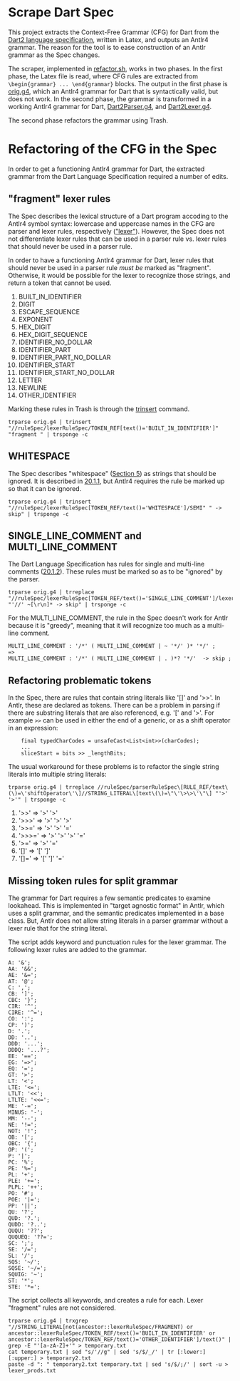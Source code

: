 # Scrape Dart Spec

This project extracts the Context-Free Grammar (CFG)
for Dart from the [Dart2 language specification](https://github.com/dart-lang/language/blob/master/specification/dartLangSpec.tex),
written in Latex, and outputs an Antlr4 grammar.
The reason for the tool is to ease construction 
of an Antlr grammar as the Spec changes.

The scraper, implemented in
[refactor.sh](https://github.com/kaby76/ScrapeDartSpec/blob/master/refactor.sh),
works in two phases. In the first phase, the Latex file is read, where
CFG rules are extracted from `\begin{grammar} ... \end{grammar}` blocks.
The output in the first phase is [orig.g4](https://github.com/kaby76/ScrapeDartSpec/blob/master/orig.g4),
which an Antlr4 grammar for Dart that is syntactically valid, but does not work.
In the second phase, the grammar is
transformed in a working Antlr4 grammar for Dart,
[Dart2Parser.g4](https://github.com/kaby76/ScrapeDartSpec/blob/master/Dart2Parser.g4),
and
[Dart2Lexer.g4](https://github.com/kaby76/ScrapeDartSpec/blob/master/Dart2Lexer.g4).

The second phase refactors the grammar using Trash.

# Refactoring of the CFG in the Spec

In order to get a functioning Antlr4 grammar for Dart, the extracted grammar from
the Dart Language Specification required a number of edits.

## "fragment" lexer rules

The Spec describes the lexical structure of a Dart program accoding to the Antlr4
symbol syntax: lowercase and uppercase names in the CFG are parser and lexer rules,
respectively (["lexer"](https://github.com/dart-lang/language/blob/91da80e9100167d88760376532a9d239b88d44f0/specification/dartLangSpec.tex#L501)).
However, the Spec does not not differentiate lexer rules that can be used in a parser
rule vs. lexer rules that should never be used in a parser rule.

In order to have a functioning Antlr4 grammar for Dart,
lexer rules that should never be used in a parser rule *must be*
marked as "fragment". Otherwise, it would be possible for the lexer to recognize those
strings, and return a token that cannot be used.

1) BUILT_IN_IDENTIFIER
2) DIGIT
3) ESCAPE_SEQUENCE
4) EXPONENT
5) HEX_DIGIT
6) HEX_DIGIT_SEQUENCE
7) IDENTIFIER_NO_DOLLAR
8) IDENTIFIER_PART
9) IDENTIFIER_PART_NO_DOLLAR
10) IDENTIFIER_START
11) IDENTIFIER_START_NO_DOLLAR
12) LETTER
13) NEWLINE
14) OTHER_IDENTIFIER

Marking these rules in Trash is through the
[trinsert](https://github.com/kaby76/Domemtech.Trash/tree/main/trinsert)
command.
```
trparse orig.g4 | trinsert "//ruleSpec/lexerRuleSpec/TOKEN_REF[text()='BUILT_IN_IDENTIFIER']" "fragment " | trsponge -c

```

## WHITESPACE

The Spec describes "whitespace" ([Section 5](https://github.com/dart-lang/language/blob/91da80e9100167d88760376532a9d239b88d44f0/specification/dartLangSpec.tex#L503))
as strings that should be ignored.
It is described in
[20.1.1](https://github.com/dart-lang/language/blob/91da80e9100167d88760376532a9d239b88d44f0/specification/dartLangSpec.tex#L16603),
but Antlr4 requires the rule be marked up so that it can be ignored.
```
trparse orig.g4 | trinsert "//ruleSpec/lexerRuleSpec[TOKEN_REF/text()='WHITESPACE']/SEMI" " -> skip" | trsponge -c
```

## SINGLE_LINE_COMMENT and MULTI_LINE_COMMENT

The Dart Language Specification has rules for single and multi-line comments
([20.1.2](https://github.com/dart-lang/language/blob/91da80e9100167d88760376532a9d239b88d44f0/specification/dartLangSpec.tex#L22275)).
These rules must be marked so as to be "ignored" by the parser.
```
trparse orig.g4 | trreplace "//ruleSpec/lexerRuleSpec[TOKEN_REF/text()='SINGLE_LINE_COMMENT']/lexerRuleBlock/lexerAltList/lexerAlt/lexerElements" "'//' ~[\r\n]* -> skip" | trsponge -c
```
For the MULTI_LINE_COMMENT, the rule in the Spec doesn't work for Antlr
because it is "greedy", meaning that it will recognize too much as a multi-line comment.
```
MULTI_LINE_COMMENT : '/*' ( MULTI_LINE_COMMENT | ~ '*/' )* '*/' ;
=>
MULTI_LINE_COMMENT : '/*' ( MULTI_LINE_COMMENT | . )*? '*/'  -> skip ;
```

## Refactoring problematic tokens

In the Spec, there are rules that contain string literals like '[]' and '>>'. In Antlr,
these are declared as tokens. There can be a problem in parsing if there are substring
literals that are also referenced, e.g. '[' and '>'. For example `>>` can be used in either
the end of a generic, or as a shift operator in an expression:

```
    final typedCharCodes = unsafeCast<List<int>>(charCodes);
    ...
    sliceStart = bits >> _lengthBits;
```

The usual workaround for these problems is to refactor the single string literals into
multiple string literals:

```
trparse orig.g4 | trreplace //ruleSpec/parserRuleSpec\[RULE_REF/text\(\)=\'shiftOperator\'\]//STRING_LITERAL\[text\(\)=\"\'\>\>\'\"\] "'>' '>'" | trsponge -c
```

1) '>>' => '>' '>'
2) '>>>' => '>' '>' '>'
3) '>>=' => '>' '>' '='
4) '>>>=' => '>' '>' '>' '='
5) '>=' => '>' '='
6) '[]' => '[' ']'
7) '[]=' => '[' ']' '='

## Missing token rules for split grammar

The grammar for Dart requires a few semantic predicates to examine lookahead.
This is implemented in "target agnostic format" in Antlr, which uses
a split grammar, and the semantic predicates implemented in a base class.
But, Antlr does not allow string literals in a parser grammar without a
lexer rule that for the string literal.

The script adds keyword and punctuation rules for the lexer grammar. The following
lexer rules are added to the grammar.
```
A: '&';
AA: '&&';
AE: '&=';
AT: '@';
C: ',';
CB: ']';
CBC: '}';
CIR: '^';
CIRE: '^=';
CO: ':';
CP: ')';
D: '.';
DD: '..';
DDD: '...';
DDDQ: '...?';
EE: '==';
EG: '=>';
EQ: '=';
GT: '>';
LT: '<';
LTE: '<=';
LTLT: '<<';
LTLTE: '<<=';
ME: '-=';
MINUS: '-';
MM: '--';
NE: '!=';
NOT: '!';
OB: '[';
OBC: '{';
OP: '(';
P: '|';
PC: '%';
PE: '%=';
PL: '+';
PLE: '+=';
PLPL: '++';
PO: '#';
POE: '|=';
PP: '||';
QU: '?';
QUD: '?.';
QUDD: '?..';
QUQU: '??';
QUQUEQ: '??=';
SC: ';';
SE: '/=';
SL: '/';
SQS: '~/';
SQSE: '~/=';
SQUIG: '~';
ST: '*';
STE: '*=';
```

The script collects all keywords, and creates a rule for each. Lexer "fragment" rules are
not considered.
```
trparse orig.g4 | trxgrep "//STRING_LITERAL[not(ancestor::lexerRuleSpec/FRAGMENT) or ancestor::lexerRuleSpec/TOKEN_REF/text()='BUILT_IN_IDENTIFIER' or ancestor::lexerRuleSpec/TOKEN_REF/text()='OTHER_IDENTIFIER']/text()" | grep -E "'[a-zA-Z]+'" > temporary.txt
cat temporary.txt | sed "s/'//g" | sed 's/$/_/' | tr [:lower:] [:upper:] > temporary2.txt
paste -d ": " temporary2.txt temporary.txt | sed 's/$/;/' | sort -u > lexer_prods.txt
```

